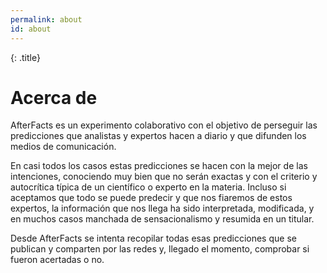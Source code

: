 ```yaml
---
permalink: about
id: about
---
```

{: .title}
# Acerca de 

AfterFacts es un experimento colaborativo con el objetivo de perseguir las predicciones que analistas y expertos hacen a diario y que difunden los medios de comunicación.

En casi todos los casos estas predicciones se hacen con la mejor de las intenciones, conociendo muy bien que no serán exactas y con el criterio y autocrítica típica de un científico o experto en la materia. Incluso si aceptamos que todo se puede predecir y que nos fiaremos de estos expertos, la información que nos llega ha sido interpretada, modificada, y en muchos casos manchada de sensacionalismo y resumida en un titular.

Desde AfterFacts se intenta recopilar todas esas predicciones que se publican y comparten por las redes y, llegado el momento, comprobar si fueron acertadas o no. 